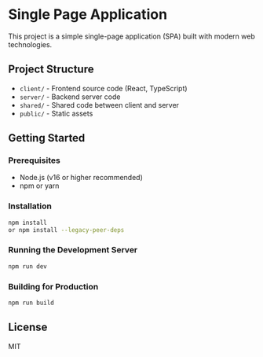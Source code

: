 # Single Page Application

This project is a simple single-page application (SPA) built with modern web technologies.

## Project Structure
- `client/` - Frontend source code (React, TypeScript)
- `server/` - Backend server code
- `shared/` - Shared code between client and server
- `public/` - Static assets

## Getting Started

### Prerequisites
- Node.js (v16 or higher recommended)
- npm or yarn

### Installation
```bash
npm install
or npm install --legacy-peer-deps

```

### Running the Development Server
```bash
npm run dev
```

### Building for Production
```bash
npm run build
```

## License
MIT 
